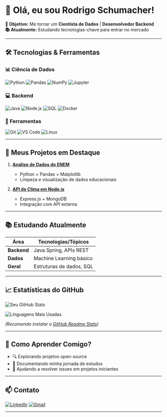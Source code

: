 # 👋 Olá, eu sou Rodrigo Schumacher! 



**🎯 Objetivo:** Me tornar um **Cientista de Dados** | **Desenvolvedor Backend**  
**📚 Atualmente:** Estudando tecnologias-chave para entrar no mercado  

---

## 🛠 **Tecnologias & Ferramentas**

### 📊 Ciência de Dados
![Python](https://img.shields.io/badge/Python-3776AB?style=for-the-badge&logo=python&logoColor=white)
![Pandas](https://img.shields.io/badge/Pandas-150458?style=for-the-badge&logo=pandas&logoColor=white)
![NumPy](https://img.shields.io/badge/NumPy-013243?style=for-the-badge&logo=numpy&logoColor=white)
![Jupyter](https://img.shields.io/badge/Jupyter-F37626?style=for-the-badge&logo=jupyter&logoColor=white)

### 💻 Backend
![Java](https://img.shields.io/badge/Java-ED8B00?style=for-the-badge&logo=openjdk&logoColor=white)
![Node.js](https://img.shields.io/badge/Node.js-339933?style=for-the-badge&logo=nodedotjs&logoColor=white)
![SQL](https://img.shields.io/badge/SQL-4479A1?style=for-the-badge&logo=mysql&logoColor=white)
![Docker](https://img.shields.io/badge/Docker-2496ED?style=for-the-badge&logo=docker&logoColor=white)

### 🔧 Ferramentas
![Git](https://img.shields.io/badge/Git-F05032?style=for-the-badge&logo=git&logoColor=white)
![VS Code](https://img.shields.io/badge/VS_Code-007ACC?style=for-the-badge&logo=visualstudiocode&logoColor=white)
![Linux](https://img.shields.io/badge/Linux-FCC624?style=for-the-badge&logo=linux&logoColor=black)

---

## 📂 **Meus Projetos em Destaque**

1. **[Análise de Dados do ENEM](link-do-repo)**  
   - Python + Pandas + Matplotlib  
   - Limpeza e visualização de dados educacionais  

2. **[API de Clima em Node.js](link-do-repo)**  
   - Express.js + MongoDB  
   - Integração com API externa  



---

## 📚 **Estudando Atualmente**

| Área          | Tecnologias/Tópicos       |
|---------------|---------------------------|
| **Backend**   | Java Spring, APIs REST    |
| **Dados**     | Machine Learning básico   |
| **Geral**     | Estruturas de dados, SQL  |

---

## 📈 **Estatísticas do GitHub**

![Seu GitHub Stats](https://github-readme-stats.vercel.app/api?username=CheatsCodes&show_icons=true&theme=radical)

![Linguagens Mais Usadas](https://github-readme-stats.vercel.app/api/top-langs/?username=CheatsCodes&layout=compact&theme=radical)

*(Recomendo instalar o [GitHub Readme Stats](https://github.com/anuraghazra/github-readme-stats))*

---

## 🌱 **Como Aprender Comigo?**

- 🔍 Explorando projetos open-source
- 📝 Documentando minha jornada de estudos
- 🐛 Ajudando a resolver issues em projetos iniciantes

---

## 📫 **Contato**

[![LinkedIn](https://img.shields.io/badge/LinkedIn-0077B5?style=for-the-badge&logo=linkedin&logoColor=white)](https://linkedin.com/in/seu-perfil)
[![Gmail](https://img.shields.io/badge/Gmail-D14836?style=for-the-badge&logo=gmail&logoColor=white)](mailto:seu-email@gmail.com)

---

